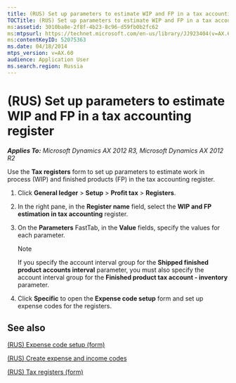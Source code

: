 ```yaml
---
title: (RUS) Set up parameters to estimate WIP and FP in a tax accounting register
TOCTitle: (RUS) Set up parameters to estimate WIP and FP in a tax accounting register
ms:assetid: 3010ba8e-2f8f-4b23-8c96-d59fb0b2fc62
ms:mtpsurl: https://technet.microsoft.com/en-us/library/JJ923404(v=AX.60)
ms:contentKeyID: 52075363
ms.date: 04/18/2014
mtps_version: v=AX.60
audience: Application User
ms.search.region: Russia
---
```


# (RUS) Set up parameters to estimate WIP and FP in a tax accounting register 


_**Applies To:** Microsoft Dynamics AX 2012 R3, Microsoft Dynamics AX 2012 R2_

Use the **Tax registers** form to set up parameters to estimate work in process (WIP) and finished products (FP) in the tax accounting register.

1.  Click **General ledger** \> **Setup** \> **Profit tax** \> **Registers**.

2.  In the right pane, in the **Register name** field, select the **WIP and FP estimation in tax accounting** register.

3.  On the **Parameters** FastTab, in the **Value** fields, specify the values for each parameter.
    

    > [!NOTE]
    > <P>If you specify the account interval group for the <STRONG>Shipped finished product accounts interval</STRONG> parameter, you must also specify the account interval group for the <STRONG>Finished product tax account - inventory</STRONG> parameter.</P>



4.  Click **Specific** to open the **Expense code setup** form and set up expense codes for the registers.

## See also

[(RUS) Expense code setup (form)](https://technet.microsoft.com/en-us/library/jj839690\(v=ax.60\))

[(RUS) Create expense and income codes](rus-create-expense-and-income-codes.md)

[(RUS) Tax registers (form)](https://technet.microsoft.com/en-us/library/jj853195\(v=ax.60\))

  


